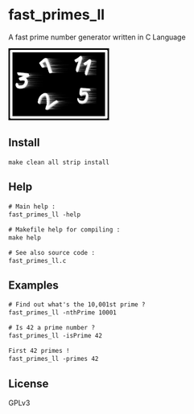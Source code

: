 # fast_primes_ll
A fast prime number generator written in C Language

![fast_primes_ll](https://github.com/SamuraiDangyo/fast_primes_ll/blob/master/logo.png)

## Install
```
make clean all strip install
```

## Help
```
# Main help :
fast_primes_ll -help
```

```
# Makefile help for compiling :
make help
```

```
# See also source code :
fast_primes_ll.c
```

## Examples
```
# Find out what's the 10,001st prime ?
fast_primes_ll -nthPrime 10001
```

```
# Is 42 a prime number ?
fast_primes_ll -isPrime 42
```

```
First 42 primes !
fast_primes_ll -primes 42
```

## License
GPLv3

